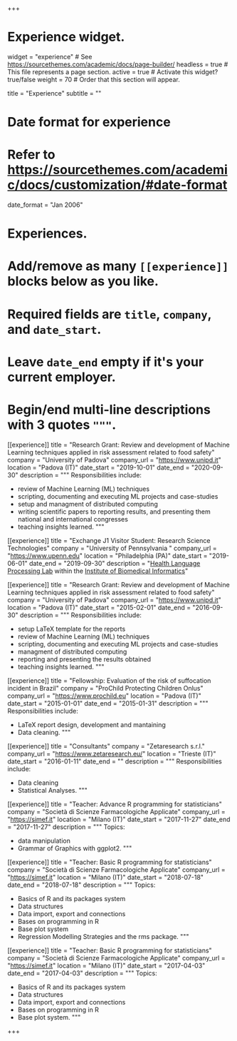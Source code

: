 +++
# Experience widget.
widget = "experience"  # See https://sourcethemes.com/academic/docs/page-builder/
headless = true  # This file represents a page section.
active = true  # Activate this widget? true/false
weight = 70  # Order that this section will appear.

title = "Experience"
subtitle = ""

# Date format for experience
#   Refer to https://sourcethemes.com/academic/docs/customization/#date-format
date_format = "Jan 2006"

# Experiences.
#   Add/remove as many `[[experience]]` blocks below as you like.
#   Required fields are `title`, `company`, and `date_start`.
#   Leave `date_end` empty if it's your current employer.
#   Begin/end multi-line descriptions with 3 quotes `"""`.
[[experience]]
  title = "Research Grant: Review and development of Machine Learning techniques applied in risk assessment related to food safety"
  company = "University of Padova"
  company_url = "https://www.unipd.it"
  location = "Padova (IT)"
  date_start = "2019-10-01"
  date_end = "2020-09-30"
  description = """
  Responsibilities include:
  
  * review of Machine Learning (ML) techniques
  * scripting, documenting and executing ML projects and case-studies
  * setup and managment of distributed computing
  * writing scientific papers to reporting results, and presenting them national and international congresses
  * teaching insights learned.
  """


[[experience]]
  title = "Exchange J1 Visitor Student: Research Science Technologies"
  company = "University of Pennsylvania "
  company_url = "https://www.upenn.edu"
  location = "Philadelphia (PA)"
  date_start = "2019-06-01"
  date_end = "2019-09-30"
  description = "[Health Language Processing Lab](http://www.healthlanguageprocessing.org/) within the [Institute of Biomedical Informatics](http://upibi.org/)"


[[experience]]
  title = "Research Grant: Review and development of Machine Learning techniques applied in risk assessment related to food safety"
  company = "University of Padova"
  company_url = "https://www.unipd.it"
  location = "Padova (IT)"
  date_start = "2015-02-01"
  date_end = "2016-09-30"
  description = """
  Responsibilities include:
  
  * setup LaTeX template for the reports
  * review of Machine Learning (ML) techniques
  * scripting, documenting and executing ML projects and case-studies
  * managment of distributed computing
  * reporting and presenting the results obtained
  * teaching insights learned.
  """

[[experience]]
  title = "Fellowship: Evaluation of the risk of suffocation incident in Brazil"
  company = "ProChild Protecting Children Onlus"
  company_url = "https://www.prochild.eu"
  location = "Padova (IT)"
  date_start = "2015-01-01"
  date_end = "2015-01-31"
  description = """
  Responsibilities include:
  
  * LaTeX report design, development and mantaining
  * Data cleaning.
  """

[[experience]]
  title = "Consultants"
  company = "Zetaresearch s.r.l."
  company_url = "https://www.zetaresearch.eu/"
  location = "Trieste (IT)"
  date_start = "2016-01-11"
  date_end = ""
  description = """
  Responsibilities include:
  
  * Data cleaning
  * Statistical Analyses.
  """

[[experience]]
  title = "Teacher: Advance R programming for statisticians"
  company = "Società di Scienze Farmacologiche Applicate"
  company_url = "https://simef.it"
  location = "Milano (IT)"
  date_start = "2017-11-27"
  date_end = "2017-11-27"
  description = """
  Topics:
      
  * data manipulation
  * Grammar of Graphics with ggplot2.
  """

[[experience]]
  title = "Teacher: Basic R programming for statisticians"
  company = "Società di Scienze Farmacologiche Applicate"
  company_url = "https://simef.it"
  location = "Milano (IT)"
  date_start = "2018-07-18"
  date_end = "2018-07-18"
  description = """
  Topics:
      
  * Basics of R and its packages system
  * Data structures
  * Data import, export and connections
  * Bases on programming in R
  * Base plot system
  * Regression Modelling Strategies and the rms package.
  """

[[experience]]
  title = "Teacher: Basic R programming for statisticians"
  company = "Società di Scienze Farmacologiche Applicate"
  company_url = "https://simef.it"
  location = "Milano (IT)"
  date_start = "2017-04-03"
  date_end = "2017-04-03"
  description = """
  Topics:
      
  * Basics of R and its packages system
  * Data structures
  * Data import, export and connections
  * Bases on programming in R
  * Base plot system.
  """

+++
